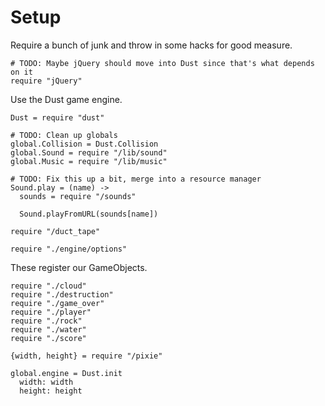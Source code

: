 Setup
=====

Require a bunch of junk and throw in some hacks for good measure.

    # TODO: Maybe jQuery should move into Dust since that's what depends on it
    require "jQuery"

Use the Dust game engine.

    Dust = require "dust"

    # TODO: Clean up globals
    global.Collision = Dust.Collision
    global.Sound = require "/lib/sound"
    global.Music = require "/lib/music"
    
    # TODO: Fix this up a bit, merge into a resource manager
    Sound.play = (name) ->
      sounds = require "/sounds"

      Sound.playFromURL(sounds[name])

    require "/duct_tape"
    
    require "./engine/options"

These register our GameObjects.

    require "./cloud"
    require "./destruction"
    require "./game_over"
    require "./player"
    require "./rock"
    require "./water"
    require "./score"

    {width, height} = require "/pixie"

    global.engine = Dust.init
      width: width
      height: height
